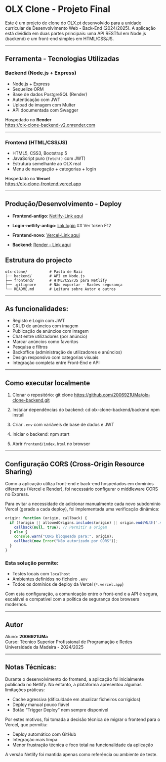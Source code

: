# OLX Clone - Projeto Final

Este é um projeto de clone do OLX.pt desenvolvido para a unidade curricular de Desenvolvimento Web - Back-End (2024/2025). A aplicação está dividida em duas partes principais: uma API RESTful em Node.js (backend) e um front-end simples em HTML/CSS/JS.

---

## Ferramenta - Tecnologias Utilizadas

### Backend (Node.js + Express)
- Node.js + Express
- Sequelize ORM
- Base de dados PostgreSQL (Render)
- Autenticação com JWT
- Upload de imagem com Multer
- API documentada com Swagger

Hospedado no **Render**  
https://olx-clone-backend-v2.onrender.com

---

### Frontend (HTML/CSS/JS)
- HTML5, CSS3, Bootstrap 5
- JavaScript puro (`fetch()` com JWT)
- Estrutura semelhante ao OLX real
- Menu de navegação + categorias + login

Hospedado no **Vercel**  
https://olx-clone-frontend.vercel.app

---

## Produção/Desenvolvimento - Deploy

- **Frontend-antigo**: [Netlify-Link aqui](https://olx-clone-frontend-anuncio.netlify.app/)
- **Login-netlify-antigo**: [link login](https://olx-clone-frontend-anuncio.netlify.app/login.html) ## Ver token F12

- **Frontend-novo**: [Vercel-Link aqui](https://olx-clone-backend-weld.vercel.app/)
- **Backend**: [Render - Link aqui](https://olx-clone-backend-v1.onrender.com/)

## Estrutura do projecto

```
olx-clone/          # Pasta de Raiz
├── backend/        # API em Node.js
├── frontend/       # HTML/CSS/JS para Netlify
├── .gitignore      # Não exportar - Razões segurança
└── README.md       # Leitura sobre Autor e outros
```

---

##  As funcionalidades: 

- Registo e Login com JWT
- CRUD de anúncios com imagem
- Publicação de anúncios com imagem
- Chat entre utilizadores (por anúncio)
- Marcar anúncios como favoritos
- Pesquisa e filtros
- Backoffice (administração de utilizadores e anúncios)
- Design responsivo com categorias visuais
- Integração completa entre Front-End e API

---

## Como executar localmente

1. Clonar o repositório:
git clone https://github.com/2006921UMa/olx-clone-backend.git

2. Instalar dependências do backend:
cd olx-clone-backend/backend
npm install

3. Criar `.env` com variáveis de base de dados e JWT

4. Iniciar o backend:
npm start

5. Abrir `frontend/index.html` no browser

---
## Configuração CORS (Cross-Origin Resource Sharing)

Como a aplicação utiliza front-end e back-end hospedados em domínios diferentes (Vercel e Render), foi necessário configurar o middleware CORS no Express.

Para evitar a necessidade de adicionar manualmente cada novo subdomínio Vercel (gerado a cada deploy), foi implementada uma verificação dinâmica:

```js
origin: function (origin, callback) {
  if (!origin || allowedOrigins.includes(origin) || origin.endsWith('.vercel.app')) {
    callback(null, true); // Permitir a origem
  } else {
    console.warn("CORS bloqueado para:", origin);
    callback(new Error("Não autorizado por CORS"));
  }
}
```
### Esta solução permite:
- Testes locais com `localhost`
- Ambientes definidos no ficheiro `.env`
- Todos os domínios de deploy da Vercel (`*.vercel.app`)

Com esta configuração, a comunicação entre o front-end e a API é segura, escalável e compatível com a política de segurança dos browsers modernos.

---
## Autor

Aluno: **2006921UMa**  
Curso: Técnico Superior Profissional de Programação e Redes  
Universidade da Madeira - 2024/2025

---

## Notas Técnicas:
Durante o desenvolvimento do frontend, a aplicação foi inicialmente publicada no Netlify. No entanto, a plataforma apresentou algumas limitações práticas:

- Cache agressiva (dificuldade em atualizar ficheiros corrigidos)
- Deploy manual pouco fiável
- Botão “Trigger Deploy” nem sempre disponível

Por estes motivos, foi tomada a decisão técnica de migrar o frontend para o Vercel, que permitiu:

- Deploy automático com GitHub
- Integração mais limpa
- Menor frustração técnica e foco total na funcionalidade da aplicação

A versão Netlify foi mantida apenas como referência ou ambiente de teste.